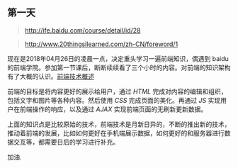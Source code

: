 ## 第一天

>http://ife.baidu.com/course/detail/id/28

>http://www.20thingsilearned.com/zh-CN/foreword/1

现在是2018年04月26日的凌晨一点，决定重头学习一遍前端知识，偶遇到 baidu 的前端学院。参加第一节课后，断断续续看了三个小时的内容。对前端的知识架构有了大概的认识。[前端技术概述](https://www.zhihu.com/question/22689579)

前端的目标是将内容更好的展示给用户，通过 *HTML* 完成对内容的编辑和组织，包括文字和图片等各种内容。然后使用 *CSS* 完成页面的美化。再通过 *JS* 实现用户在前端操作的响应，以及通过 *AJAX* 实现前端页面的无刷新更新数据。

上面的知识点是比较原始的技术，前端技术是月新日异的，不断的推出新的技术，推动着前端的发展，比如如何更好在手机端展示数据，如何更好的和服务器进行数据交互等，都需要日后的学习进行补充。

加油.
